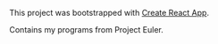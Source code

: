 This project was bootstrapped with [Create React App](https://github.com/facebookincubator/create-react-app).

Contains my programs from Project Euler.

